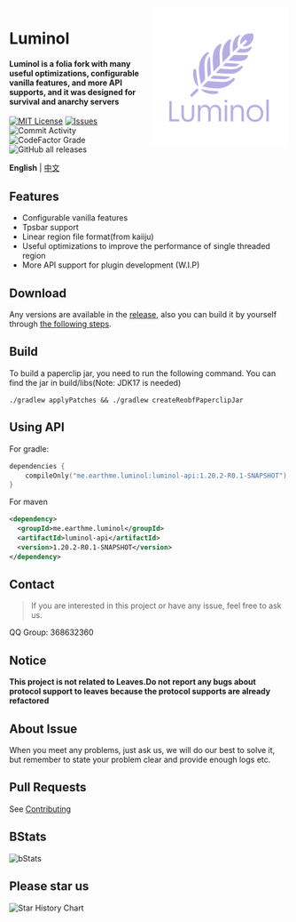 <img src="./public/image/Luminol_5.png" alt="Logo" align="right" width="250">

# Luminol

<h4>Luminol is a folia fork with many useful optimizations, configurable vanilla features, and more API supports, and it was designed for survival and anarchy servers</h4>

[![MIT License](https://img.shields.io/github/license/LuminolMC/Luminol?style=flat-square)](LICENSE)
[![Issues](https://img.shields.io/github/issues/LuminolMC/Luminol?style=flat-square)](https://github.com/LuminolMC/Luminol/issues)
![Commit Activity](https://img.shields.io/github/commit-activity/w/LuminolMC/Luminol?style=flat-square)
![CodeFactor Grade](https://img.shields.io/codefactor/grade/github/LuminolMC/Luminol?style=flat-square)
![GitHub all releases](https://img.shields.io/github/downloads/LuminolMC/Luminol/total?style=flat-square)

**English** | [中文](./README_CN.md)

## Features
 - Configurable vanilla features
 - Tpsbar support
 - Linear region file format(from kaiiju)
 - Useful optimizations to improve the performance of single threaded region
 - More API support for plugin development (W.I.P)

## Download
Any versions are available in the [release](https://github.com/LuminolMC/Luminol/releases), also you can build it by yourself through [the following steps](./README.md#Build).

## Build
To build a paperclip jar, you need to run the following command. You can find the jar in build/libs(Note: JDK17 is needed)
 ```shell
 ./gradlew applyPatches && ./gradlew createReobfPaperclipJar
```
## Using API
For gradle:
```kotlin
dependencies {
    compileOnly("me.earthme.luminol:luminol-api:1.20.2-R0.1-SNAPSHOT")
}
 ```
For maven
```xml
<dependency>
  <groupId>me.earthme.luminol</groupId>
  <artifactId>luminol-api</artifactId>
  <version>1.20.2-R0.1-SNAPSHOT</version>
</dependency>
```

## Contact
> If you are interested in this project or have any issue, feel free to ask us.

QQ Group: 368632360

## Notice
**This project is not related to Leaves.Do not report any bugs about protocol support to leaves because the protocol supports are already refactored**

## About Issue
When you meet any problems, just ask us, we will do our best to solve it, but remember to state your problem clear and provide enough logs etc.</br>

## Pull Requests
See [Contributing](./docs/CONTRIBUTING.md)

## BStats
![bStats](https://bstats.org/signatures/server-implementation/Luminol.svg "bStats")

## Please star us
<picture>
    <source media="(prefers-color-scheme: dark)" srcset="https://api.star-history.com/svg?repos=LuminolMC/Lumino&type=Date&theme=dark" />
    <source media="(prefers-color-scheme: light)" srcset="https://api.star-history.com/svg?repos=LuminolMC/Luminol&type=Date" />
    <img alt="Star History Chart" src="https://api.star-history.com/svg?repos=LuminolMC/Luminol&type=Date" />
  </picture>
